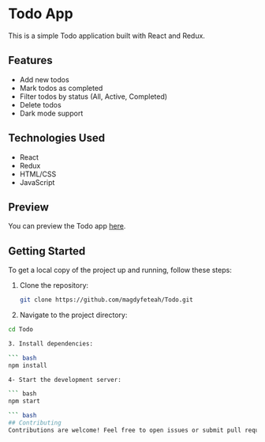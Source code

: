 # Todo App

This is a simple Todo application built with React and Redux.

## Features

- Add new todos
- Mark todos as completed
- Filter todos by status (All, Active, Completed)
- Delete todos
- Dark mode support

## Technologies Used

- React
- Redux
- HTML/CSS
- JavaScript

## Preview

You can preview the Todo app [here](https://todoappforme111.netlify.app/).

## Getting Started

To get a local copy of the project up and running, follow these steps:

1. Clone the repository:

   ```bash
   git clone https://github.com/magdyfeteah/Todo.git


2. Navigate to the project directory:

``` bash
cd Todo

3. Install dependencies:

``` bash
npm install

4- Start the development server:

``` bash
npm start

``` bash
## Contributing
Contributions are welcome! Feel free to open issues or submit pull requests.